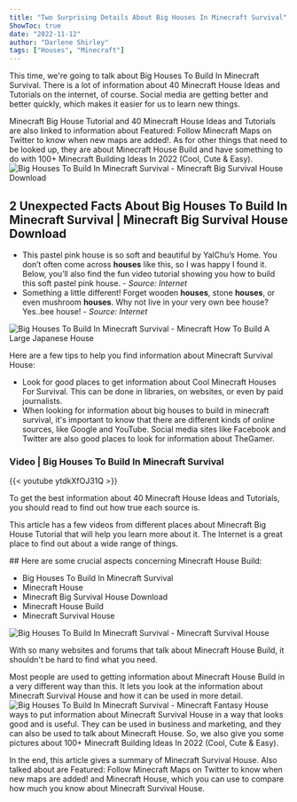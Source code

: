 ```yaml
---
title: "Two Surprising Details About Big Houses In Minecraft Survival"
ShowToc: true 
date: "2022-11-12"
author: "Darlene Shirley" 
tags: ["Houses", "Minecraft"]
---
```


	
This time, we're going to talk about Big Houses To Build In Minecraft Survival. There is a lot of information about 40 Minecraft House Ideas and Tutorials on the internet, of course. Social media are getting better and better quickly, which makes it easier for us to learn new things.

Minecraft Big House Tutorial and 40 Minecraft House Ideas and Tutorials are also linked to information about Featured: Follow Minecraft Maps on Twitter to know when new maps are added!. As for other things that need to be looked up, they are about Minecraft House Build and have something to do with 100+ Minecraft Building Ideas In 2022 (Cool, Cute & Easy).
<img loading="lazy" src="https://i.pinimg.com/736x/cf/a2/ef/cfa2ef518fb5f7c8acb97626b0d7bb2c.jpg" onerror="this.onerror=null;this.src='https://blogger.googleusercontent.com/img/a/AVvXsEhe7F7TRXHtjiKvHb5vS7DmnxvpHiDyoYyYvm1nHB3Qp2_w3BnM6A2eq4v7FYxCC9bfZt3a9vIMtAYEKUiaDQbHMg-ViyGmRIj39MLp0bGFfgfYw1Dc9q_H-T0wiTm3l0Uq42dETrN9eC8aGJ9_IORZsxST1AcLR7np1koOfcc7tnHa4S8Mwz_xD9d0=s16000';" alt="Big Houses To Build In Minecraft Survival - Minecraft Big Survival House Download" >

## 2 Unexpected Facts About Big Houses To Build In Minecraft Survival | Minecraft Big Survival House Download
-   This pastel pink house is so soft and beautiful by YalChu’s Home. You don’t often come across **houses** like this, so I was happy I found it. Below, you’ll also find the fun video tutorial showing you how to build this soft pastel pink house. - <cite>Source: Internet</cite>
-   Something a little different! Forget wooden **houses**, stone **houses**, or even mushroom **houses**. Why not live in your very own bee house? Yes..bee house! - <cite>Source: Internet</cite>


<img loading="lazy" src="https://i.pinimg.com/736x/7a/9e/00/7a9e00b84fa4a3a5577f30df3731a1d8.jpg" onerror="this.onerror=null;this.src='https://blogger.googleusercontent.com/img/a/AVvXsEhe7F7TRXHtjiKvHb5vS7DmnxvpHiDyoYyYvm1nHB3Qp2_w3BnM6A2eq4v7FYxCC9bfZt3a9vIMtAYEKUiaDQbHMg-ViyGmRIj39MLp0bGFfgfYw1Dc9q_H-T0wiTm3l0Uq42dETrN9eC8aGJ9_IORZsxST1AcLR7np1koOfcc7tnHa4S8Mwz_xD9d0=s16000';" alt="Big Houses To Build In Minecraft Survival - Minecraft How To Build A Large Japanese House" >

Here are a few tips to help you find information about Minecraft Survival House:
- Look for good places to get information about Cool Minecraft Houses For Survival. This can be done in libraries, on websites, or even by paid journalists.
- When looking for information about big houses to build in minecraft survival, it's important to know that there are different kinds of online sources, like Google and YouTube. Social media sites like Facebook and Twitter are also good places to look for information about TheGamer.

### Video | Big Houses To Build In Minecraft Survival
{{< youtube ytdkXfOJ31Q >}} 

To get the best information about 40 Minecraft House Ideas and Tutorials, you should read to find out how true each source is.

This article has a few videos from different places about Minecraft Big House Tutorial that will help you learn more about it. The Internet is a great place to find out about a wide range of things.
<script async="async" data-cfasync="false" src="//normallydemandedalter.com/fe63df3c5408708b15d8dc3d9b206b31/invoke.js"></script>
<div id="container-fe63df3c5408708b15d8dc3d9b206b31"></div>
## Here are some crucial aspects concerning Minecraft House Build:

- Big Houses To Build In Minecraft Survival
- Minecraft House
- Minecraft Big Survival House Download
- Minecraft House Build
- Minecraft Survival House

 <img loading="lazy" src="https://i.ytimg.com/vi/9HDyDYxf084/maxresdefault.jpg" onerror="this.onerror=null;this.src='https://blogger.googleusercontent.com/img/a/AVvXsEhe7F7TRXHtjiKvHb5vS7DmnxvpHiDyoYyYvm1nHB3Qp2_w3BnM6A2eq4v7FYxCC9bfZt3a9vIMtAYEKUiaDQbHMg-ViyGmRIj39MLp0bGFfgfYw1Dc9q_H-T0wiTm3l0Uq42dETrN9eC8aGJ9_IORZsxST1AcLR7np1koOfcc7tnHa4S8Mwz_xD9d0=s16000';" alt="Big Houses To Build In Minecraft Survival - Minecraft Survival House" >

With so many websites and forums that talk about Minecraft House Build, it shouldn't be hard to find what you need.

Most people are used to getting information about Minecraft House Build in a very different way than this. It lets you look at the information about Minecraft Survival House and how it can be used in more detail.
<img loading="lazy" src="https://i.pinimg.com/736x/a1/58/bc/a158bcc48831ce5bf5c6f8819b4629fa.jpg" onerror="this.onerror=null;this.src='https://blogger.googleusercontent.com/img/a/AVvXsEhe7F7TRXHtjiKvHb5vS7DmnxvpHiDyoYyYvm1nHB3Qp2_w3BnM6A2eq4v7FYxCC9bfZt3a9vIMtAYEKUiaDQbHMg-ViyGmRIj39MLp0bGFfgfYw1Dc9q_H-T0wiTm3l0Uq42dETrN9eC8aGJ9_IORZsxST1AcLR7np1koOfcc7tnHa4S8Mwz_xD9d0=s16000';" alt="Big Houses To Build In Minecraft Survival - Minecraft Fantasy House" >
ways to put information about Minecraft Survival House in a way that looks good and is useful. They can be used in business and marketing, and they can also be used to talk about Minecraft House. So, we also give you some pictures about 100+ Minecraft Building Ideas In 2022 (Cool, Cute & Easy).

In the end, this article gives a summary of Minecraft Survival House. Also talked about are Featured: Follow Minecraft Maps on Twitter to know when new maps are added! and Minecraft House, which you can use to compare how much you know about Minecraft Survival House.
	
	
	
	

